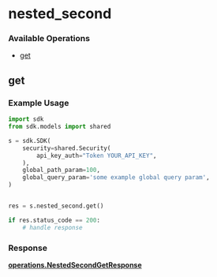 # nested_second

### Available Operations

* [get](#get)

## get

### Example Usage

```python
import sdk
from sdk.models import shared

s = sdk.SDK(
    security=shared.Security(
        api_key_auth="Token YOUR_API_KEY",
    ),
    global_path_param=100,
    global_query_param='some example global query param',
)


res = s.nested_second.get()

if res.status_code == 200:
    # handle response
```


### Response

**[operations.NestedSecondGetResponse](../../models/operations/nestedsecondgetresponse.md)**

